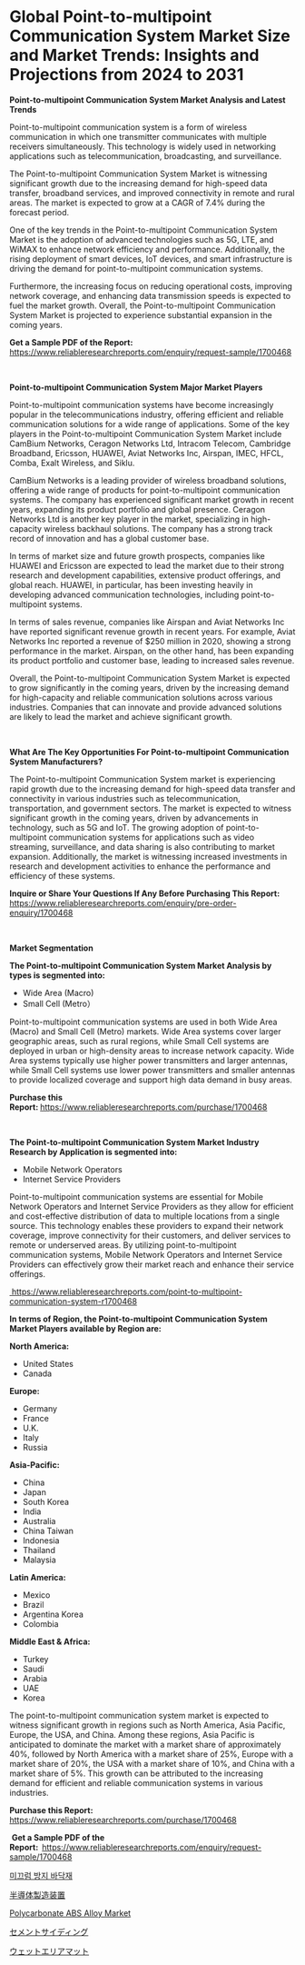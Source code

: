 <p><h1>Global Point-to-multipoint Communication System Market Size and Market Trends: Insights and Projections from 2024 to 2031</h1></p><p><strong>Point-to-multipoint Communication System Market Analysis and Latest Trends</strong></p>
<p><p>Point-to-multipoint communication system is a form of wireless communication in which one transmitter communicates with multiple receivers simultaneously. This technology is widely used in networking applications such as telecommunication, broadcasting, and surveillance.</p><p>The Point-to-multipoint Communication System Market is witnessing significant growth due to the increasing demand for high-speed data transfer, broadband services, and improved connectivity in remote and rural areas. The market is expected to grow at a CAGR of 7.4% during the forecast period.</p><p>One of the key trends in the Point-to-multipoint Communication System Market is the adoption of advanced technologies such as 5G, LTE, and WiMAX to enhance network efficiency and performance. Additionally, the rising deployment of smart devices, IoT devices, and smart infrastructure is driving the demand for point-to-multipoint communication systems.</p><p>Furthermore, the increasing focus on reducing operational costs, improving network coverage, and enhancing data transmission speeds is expected to fuel the market growth. Overall, the Point-to-multipoint Communication System Market is projected to experience substantial expansion in the coming years.</p></p>
<p><strong>Get a Sample PDF of the Report:&nbsp;</strong> <a href="https://www.reliableresearchreports.com/enquiry/request-sample/1700468">https://www.reliableresearchreports.com/enquiry/request-sample/1700468</a></p>
<p>&nbsp;</p>
<p><strong>Point-to-multipoint Communication System Major Market Players</strong></p>
<p><p>Point-to-multipoint communication systems have become increasingly popular in the telecommunications industry, offering efficient and reliable communication solutions for a wide range of applications. Some of the key players in the Point-to-multipoint Communication System Market include CamBium Networks, Ceragon Networks Ltd, Intracom Telecom, Cambridge Broadband, Ericsson, HUAWEI, Aviat Networks Inc, Airspan, IMEC, HFCL, Comba, Exalt Wireless, and Siklu. </p><p>CamBium Networks is a leading provider of wireless broadband solutions, offering a wide range of products for point-to-multipoint communication systems. The company has experienced significant market growth in recent years, expanding its product portfolio and global presence. Ceragon Networks Ltd is another key player in the market, specializing in high-capacity wireless backhaul solutions. The company has a strong track record of innovation and has a global customer base.</p><p>In terms of market size and future growth prospects, companies like HUAWEI and Ericsson are expected to lead the market due to their strong research and development capabilities, extensive product offerings, and global reach. HUAWEI, in particular, has been investing heavily in developing advanced communication technologies, including point-to-multipoint systems. </p><p>In terms of sales revenue, companies like Airspan and Aviat Networks Inc have reported significant revenue growth in recent years. For example, Aviat Networks Inc reported a revenue of $250 million in 2020, showing a strong performance in the market. Airspan, on the other hand, has been expanding its product portfolio and customer base, leading to increased sales revenue.</p><p>Overall, the Point-to-multipoint Communication System Market is expected to grow significantly in the coming years, driven by the increasing demand for high-capacity and reliable communication solutions across various industries. Companies that can innovate and provide advanced solutions are likely to lead the market and achieve significant growth.</p></p>
<p>&nbsp;</p>
<p><strong>What Are The Key Opportunities For Point-to-multipoint Communication System Manufacturers?</strong></p>
<p><p>The Point-to-multipoint Communication System market is experiencing rapid growth due to the increasing demand for high-speed data transfer and connectivity in various industries such as telecommunication, transportation, and government sectors. The market is expected to witness significant growth in the coming years, driven by advancements in technology, such as 5G and IoT. The growing adoption of point-to-multipoint communication systems for applications such as video streaming, surveillance, and data sharing is also contributing to market expansion. Additionally, the market is witnessing increased investments in research and development activities to enhance the performance and efficiency of these systems.</p></p>
<p><strong>Inquire or Share Your Questions If Any Before Purchasing This Report:</strong> <a href="https://www.reliableresearchreports.com/enquiry/pre-order-enquiry/1700468">https://www.reliableresearchreports.com/enquiry/pre-order-enquiry/1700468</a></p>
<p>&nbsp;</p>
<p><strong>Market Segmentation</strong></p>
<p><strong>The Point-to-multipoint Communication System Market Analysis by types is segmented into:</strong></p>
<p><ul><li>Wide Area (Macro)</li><li>Small Cell (Metro）</li></ul></p>
<p><p>Point-to-multipoint communication systems are used in both Wide Area (Macro) and Small Cell (Metro) markets. Wide Area systems cover larger geographic areas, such as rural regions, while Small Cell systems are deployed in urban or high-density areas to increase network capacity. Wide Area systems typically use higher power transmitters and larger antennas, while Small Cell systems use lower power transmitters and smaller antennas to provide localized coverage and support high data demand in busy areas.</p></p>
<p><strong>Purchase this Report:&nbsp;</strong><a href="https://www.reliableresearchreports.com/purchase/1700468">https://www.reliableresearchreports.com/purchase/1700468</a></p>
<p>&nbsp;</p>
<p><strong>The Point-to-multipoint Communication System Market Industry Research by Application is segmented into:</strong></p>
<p><ul><li>Mobile Network Operators</li><li>Internet Service Providers</li></ul></p>
<p><p>Point-to-multipoint communication systems are essential for Mobile Network Operators and Internet Service Providers as they allow for efficient and cost-effective distribution of data to multiple locations from a single source. This technology enables these providers to expand their network coverage, improve connectivity for their customers, and deliver services to remote or underserved areas. By utilizing point-to-multipoint communication systems, Mobile Network Operators and Internet Service Providers can effectively grow their market reach and enhance their service offerings.</p></p>
<p><a href="https://www.reliableresearchreports.com/point-to-multipoint-communication-system-r1700468">&nbsp;https://www.reliableresearchreports.com/point-to-multipoint-communication-system-r1700468</a></p>
<p><strong>In terms of Region, the Point-to-multipoint Communication System Market Players available by Region are:</strong></p>
<p>
    <p> <strong> North America: </strong>
        <ul>
            <li>United States</li>
            <li>Canada</li>
        </ul>
        </p> 
    <p> <strong> Europe: </strong>
        <ul>
            <li>Germany</li>
            <li>France</li>
            <li>U.K.</li>
            <li>Italy</li>
            <li>Russia</li>
        </ul>
        </p> 
    <p> <strong> Asia-Pacific: </strong>
        <ul>
            <li>China</li>
            <li>Japan</li>
            <li>South Korea</li>
            <li>India</li>
            <li>Australia</li>
            <li>China Taiwan</li>
            <li>Indonesia</li>
            <li>Thailand</li>
            <li>Malaysia</li>
        </ul>
        </p> 
    <p> <strong> Latin America: </strong>
        <ul>
            <li>Mexico</li>
            <li>Brazil</li>
            <li>Argentina Korea</li>
            <li>Colombia</li>
        </ul>
        </p> 
    <p> <strong> Middle East & Africa: </strong>
        <ul>
            <li>Turkey</li>
            <li>Saudi</li>
            <li>Arabia</li>
            <li>UAE</li>
            <li>Korea</li>
        </ul>
    </p>
    </p>
<p><p>The point-to-multipoint communication system market is expected to witness significant growth in regions such as North America, Asia Pacific, Europe, the USA, and China. Among these regions, Asia Pacific is anticipated to dominate the market with a market share of approximately 40%, followed by North America with a market share of 25%, Europe with a market share of 20%, the USA with a market share of 10%, and China with a market share of 5%. This growth can be attributed to the increasing demand for efficient and reliable communication systems in various industries.</p></p>
<p><strong>Purchase this Report: </strong><a href="https://www.reliableresearchreports.com/purchase/1700468">https://www.reliableresearchreports.com/purchase/1700468</a></p>
<p>&nbsp;<strong>Get a Sample PDF of the Report:&nbsp;&nbsp;</strong><a href="https://www.reliableresearchreports.com/enquiry/request-sample/1700468">https://www.reliableresearchreports.com/enquiry/request-sample/1700468</a></p>
<p><strong></strong></p>
<p><p><a href="https://medium.com/@hermanokutneva7878567/%EB%AF%B8%EB%81%84%EB%9F%AC%EC%A7%80%EC%A7%80-%EC%95%8A%EB%8A%94-%EB%B0%94%EB%8B%A5-%EC%8B%9C%EC%9E%A5-%EC%A1%B0%EC%82%AC-%EB%B3%B4%EA%B3%A0%EC%84%9C-2024%EB%85%84%EB%B6%80%ED%84%B0-2031%EB%85%84%EA%B9%8C%EC%A7%80%EC%9D%98-%EC%97%AD%EC%82%AC-%EB%B0%8F-%EC%98%88%EC%B8%A1-e1e411e4585d">미끄럼 방지 바닥재</a></p><p><a href="https://github.com/andrade7361/Market-Research-Report-List-1/blob/main/539495266077.md">半導体製造装置</a></p><p><a href="https://github.com/yemakinde/Market-Research-Report-List-2/blob/main/polycarbonate-abs-alloy-market.md">Polycarbonate ABS Alloy Market</a></p><p><a href="https://medium.com/@frankfurter35566/%E3%82%BB%E3%83%A1%E3%83%B3%E3%83%88%E3%82%B5%E3%82%A4%E3%83%87%E3%82%A3%E3%83%B3%E3%82%B0%E5%B8%82%E5%A0%B4%E3%81%AE%E8%A6%8F%E6%A8%A1%E3%81%A8%E5%B8%82%E5%A0%B4%E3%83%88%E3%83%AC%E3%83%B3%E3%83%89-%E5%AE%8C%E5%85%A8%E3%81%AA%E7%94%A3%E6%A5%AD%E6%A6%82%E8%A6%81-2024%E5%B9%B4%E3%81%8B%E3%82%892031%E5%B9%B4%E3%81%BE%E3%81%A7-6c409ea13703">セメントサイディング</a></p><p><a href="https://github.com/RaeJenkins1952/Market-Research-Report-List-1/blob/main/285696866078.md">ウェットエリアマット</a></p></p>